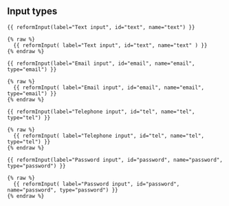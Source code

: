 ## Input types

```example
{{ reformInput(label="Text input", id="text", name="text") }}
```

```nunjucks
{% raw %}
  {{ reformInput( label="Text input", id="text", name="text" ) }}
{% endraw %}
```

```example
{{ reformInput(label="Email input", id="email", name="email", type="email") }}
```

```nunjucks
{% raw %}
  {{ reformInput( label="Email input", id="email", name="email", type="email") }}
{% endraw %}
```

```example
{{ reformInput(label="Telephone input", id="tel", name="tel", type="tel") }}
```

```nunjucks
{% raw %}
  {{ reformInput( label="Telephone input", id="tel", name="tel", type="tel") }}
{% endraw %}
```

```example
{{ reformInput(label="Password input", id="password", name="password", type="password") }}
```

```nunjucks
{% raw %}
  {{ reformInput( label="Password input", id="password", name="password", type="password") }}
{% endraw %}
```
